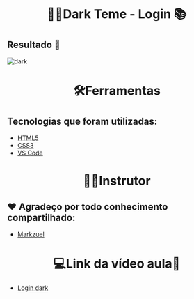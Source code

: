 <h1 align=center>👩‍💻Dark Teme - Login 📚</h1>


## Resultado 🎉
![dark](https://user-images.githubusercontent.com/96606916/180127401-7c7b267e-807a-46fd-9d81-84eab6f7bc3b.gif)


<h1 align=center>🛠️Ferramentas</h1>

## Tecnologias que foram utilizadas: 
- [HTML5](https://img.shields.io/badge/HTML5-E34F26?style=for-the-badge&logo=html5&logoColor=white)
- [CSS3](https://img.shields.io/badge/CSS3-1572B6?style=for-the-badge&logo=css3&logoColor=white)
- [VS Code](https://img.shields.io/badge/Visual%20Studio%20Code-0078d7.svg?style=for-the-badge&logo=visual-studio-code&logoColor=white)



<h1 align=center>👨‍💻Instrutor</h1>

## ❤️ Agradeço por todo conhecimento compartilhado:
- [Markzuel](https://github.com/lexmarcos)


<h1 align=center>💻Link da vídeo aula🎯</h1>


- [Login dark](https://www.youtube.com/watch?v=69-WfrVBli8)